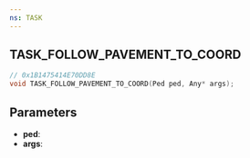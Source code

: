 ```yaml
---
ns: TASK
---
```

## TASK_FOLLOW_PAVEMENT_TO_COORD

```c
// 0x1B1475414E70DD8E
void TASK_FOLLOW_PAVEMENT_TO_COORD(Ped ped, Any* args);
```

## Parameters
* **ped**:
* **args**:
